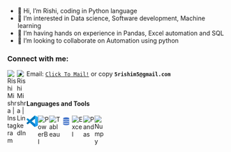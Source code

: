 - 👋 Hi, I’m Rishi, coding in Python language
- 👀 I’m interested in Data science, Software development, Machine learning
- 🌱 I’m having hands on experience in Pandas, Excel automation and SQL
- 💞️ I’m looking to collaborate on Automation using python

<!---
Rishi923/Rishi923 is a ✨ special ✨ repository because its `README.md` (this file) appears on your GitHub profile.
You can click the Preview link to take a look at your changes.
--->

### Connect with me:

[<img align="left" alt="Rishi Mishra | Instagram" width="22px" src="https://cdn.jsdelivr.net/npm/simple-icons@v3/icons/instagram.svg" />](https://www.instagram.com/_rishimishra_/)
[<img align="left" alt="Rishi Mishra | LinkedIn" width="22px" src="https://cdn.jsdelivr.net/npm/simple-icons@v3/icons/linkedin.svg" />](https://www.linkedin.com/in/rishi-mishra-959683158/)


- Email: [`Click To Mail!`](mailto:5rishim5@gmail.com) or copy **`5rishim5@gmail.com`**

<br/>

#### Languages and Tools

<img align="left" alt="Visual Studio Code" width="26px" src="https://raw.githubusercontent.com/github/explore/80688e429a7d4ef2fca1e82350fe8e3517d3494d/topics/visual-studio-code/visual-studio-code.png" />
<img align="left" alt="PowerBI" width="26px" src="https://img.icons8.com/color/48/000000/power-bi.png"/>
<img align="left" alt="Tableau" width="26px" src="https://img.icons8.com/color/48/000000/tableau-software.png"/>
<img align="left" alt="SQL" width="26px" src="https://raw.githubusercontent.com/github/explore/80688e429a7d4ef2fca1e82350fe8e3517d3494d/topics/sql/sql.png" />
<img align="left" alt="Excel" width="26px" src="https://img.icons8.com/color/48/000000/microsoft-excel-2019--v1.png"/>
<img align="left" alt="Pandas" width="26px" src="https://img.icons8.com/color/48/000000/pandas.png"/>
<img align="left" alt="Numpy" width="26px" src="https://img.icons8.com/color/48/000000/numpy.png"/>


<br/>

